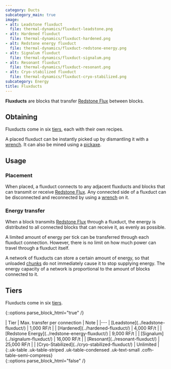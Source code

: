 ```yaml
---
category: Ducts
subcategory_main: true
image:
- alt: Leadstone fluxduct
  file: thermal-dynamics/fluxduct-leadstone.png
- alt: Hardened fluxduct
  file: thermal-dynamics/fluxduct-hardened.png
- alt: Redstone energy fluxduct
  file: thermal-dynamics/fluxduct-redstone-energy.png
- alt: Signalum fluxduct
  file: thermal-dynamics/fluxduct-signalum.png
- alt: Resonant fluxduct
  file: thermal-dynamics/fluxduct-resonant.png
- alt: Cryo-stabilized fluxduct
  file: thermal-dynamics/fluxduct-cryo-stabilized.png
subcategory: Energy
title: Fluxducts
---
```


**Fluxducts** are blocks that transfer [Redstone Flux](/docs/redstone-flux/)
between blocks.


Obtaining
---------

Fluxducts come in six [tiers](#tiers), each with their own recipes.

A placed fluxduct can be instantly picked up by dismantling it with a
[wrench](../../wrenches/). It can also be mined using a
[pickaxe](https://minecraft.gamepedia.com/Pickaxe).


Usage
-----

### Placement
When placed, a fluxduct connects to any adjacent fluxducts and blocks that can
transmit or receive [Redstone Flux](/docs/redstone-flux/). Any connected side
of a fluxduct can be disconnected and reconnected by using a
[wrench](../../wrenches/) on it.

### Energy transfer
When a block transmits [Redstone Flux](/docs/redstone-flux/) through a
fluxduct, the energy is distributed to all connected blocks that can receive it,
as evenly as possible.

A limited amount of energy per tick can be transferred through each fluxduct
connection. However, there is no limit on how much power can travel through a
fluxduct itself.

A network of fluxducts can store a certain amount of energy, so that unloaded
[chunks](https://minecraft.gamepedia.com/Chunk) do not immediately cause it to
stop supplying energy. The energy capacity of a network is proportional to the
amount of blocks connected to it.


Tiers
-----

Fluxducts come in six [tiers](../../thermal-foundation/tiers/).

{::options parse_block_html="true" /}
<div class="uk-overflow-container">
| Tier | Max. transfer per connection | Note |
|---
| [Leadstone](../leadstone-fluxduct/) | 1,000 RF/t |
| [Hardened](../hardened-fluxduct/) | 4,000 RF/t |
| [Redstone Energy](../redstone-energy-fluxduct/) | 9,000 RF/t |
| [Signalum](../signalum-fluxduct/) | 16,000 RF/t |
| [Resonant](../resonant-fluxduct/) | 25,000 RF/t |
| [Cryo-Stabilized](../cryo-stabilized-fluxduct/) | Unlimited |
{:.uk-table .uk-table-striped .uk-table-condensed .uk-text-small .cofh-table-semi-compress}
</div>
{::options parse_block_html="false" /}
